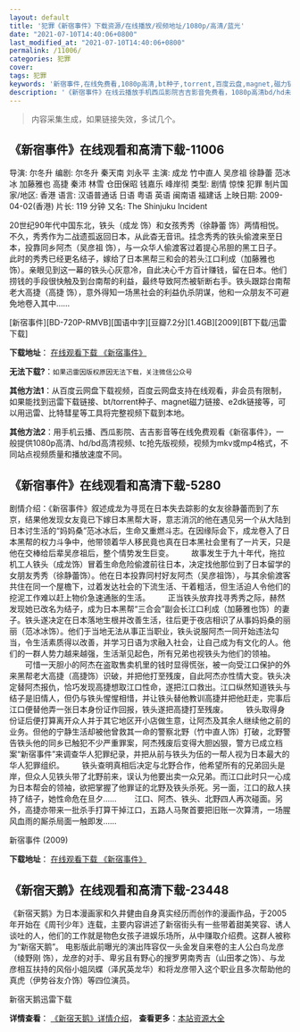 ```yaml
---
layout: default
title: '犯罪《新宿事件》下载资源/在线播放/视频地址/1080p/高清/蓝光'
date: "2021-07-10T14:40:06+0800"
last_modified_at: "2021-07-10T14:40:06+0800"
permalink: /11006/
categories: 犯罪
cover:
tags: 犯罪
keywords: '新宿事件,在线免费看,1080p高清,bt种子,torrent,百度云盘,magnet,磁力链,迅雷下载资源'
description: '《新宿事件》在线云播放手机西瓜影院吉吉影音免费看，1080p高清bd/hd未删减完整版和tc抢先枪版，mkv/mp4格式，附带bt/torrent种子、magnet/磁力链、百度云盘、网盘资源迅雷下载链接'
---
```


>内容采集生成，如果链接失效，多试几个。


## 《新宿事件》在线观看和高清下载-11006

导演: 尔冬升 编剧: 尔冬升 秦天南 刘永平 主演: 成龙 竹中直人 吴彦祖 徐静蕾 范冰冰 加藤雅也 高捷 秦沛 林雪 仓田保昭 钱嘉乐 峰岸彻 类型: 剧情 惊悚 犯罪 制片国家/地区: 香港 语言: 汉语普通话 日语 粤语 英语 闽南语 福建话 上映日期: 2009-04-02(香港) 片长: 119 分钟 又名: The Shinjuku Incident

20世纪90年代中国东北，铁头（成龙 饰）和女孩秀秀（徐静蕾 饰）两情相悦。不久，秀秀作为二战遗孤返回日本，从此杳无音讯。挂念秀秀的铁头偷渡来至日本，投靠同乡阿杰（吴彦祖 饰），与一众华人偷渡客过着提心吊胆的黑工日子。 此时的秀秀已经更名结子，嫁给了日本黑帮三和会的若头江口利成（加藤雅也 饰）。亲眼见到这一幕的铁头心灰意冷，自此决心千方百计赚钱，留在日本。他们捞钱的手段很快触及到台南帮的利益，最终导致阿杰被斩断右手。铁头跟踪台南帮老大高捷（高捷 饰），意外得知一场黑社会的利益仇杀阴谋，他和一众朋友不可避免地卷入其中……


[新宿事件][BD-720P-RMVB][国语中字][豆瓣7.2分][1.4GB][2009][BT下载/迅雷下载]

**下载地址**： [在线观看下载 《新宿事件》](https://www.btdx8.com/torrent/shinjuku_incident_2009.html) 


**无法下载?**：`如果迅雷因版权原因无法下载，关注微信公众号 `

**其他方法1**：从百度云网盘下载视频，百度云网盘支持在线观看，非会员有限制，如果能找到迅雷下载链接、bt/torrent种子、magnet磁力链接、e2dk链接等，可以用迅雷、比特彗星等工具将完整视频下载到本地。

**其他方法2**：用手机云播、西瓜影院、吉吉影音等在线免费观看《新宿事件》，一般提供1080p高清、hd/bd高清视频、tc抢先版视频，视频为mkv或mp4格式，不同站点视频质量和播放速度不同。


## 《新宿事件》在线观看和高清下载-5280

剧情介绍：《新宿事件》叙述成龙为寻觅在日本失去踪影的女友徐静蕾而到了东京，结果他发现女友竟已下嫁日本黑帮大哥，意志消沉的他在遇见另一个从大陆到日本讨生活的“妈妈桑”范冰冰后，生命又重燃斗志。在因缘际会下，成龙卷入了日本黑帮的权力斗争中，他带领着华人移民竟也真在日本黑社会里有了一片天，只是他在交棒给后辈吴彦祖后，整个情势发生巨变。 　　故事发生于九十年代，拖拉机工人铁头（成龙饰）冒着生命危险偷渡前往日本，决定找他那位到了日本留学的女朋友秀秀（徐静蕾饰）。他在日本投靠同村好友阿杰（吴彦祖饰），与其余偷渡客共住在同一个屋檐下，过着发达社会的下流生活、干着粗活，但生活迫人令他们的挖泥工作难以赶上物价急速通胀的生活。 　　正当铁头放弃找寻秀秀之际，赫然发现她已改名为结子，成为日本黑帮“三合会”副会长江口利成（加藤雅也饰）的妻子。铁头遂决定在日本落地生根并改善生活，往后更于夜店相识了从事妈妈桑的丽丽（范冰冰饰）。他们于当地无法从事正当职业，铁头说服阿杰一同开始违法勾当，令生活素质得以改善，并学习日语为求融入社会，让自己成为有文化的人。他们的一群人势力越来越强，生活渐见起色，所有兄弟也视铁头为他们的领袖。 　　可惜一天胆小的阿杰在盗取售卖机里的钱时显得慌张，被一向受江口保护的外来黑帮老大高捷（高捷饰）识破，并把他打至残废，自此阿杰亦性情大变。铁头决定替阿杰报仇，恰巧发现高捷想取江口性命，遂把江口救出。江口纵然知道铁头与结子是旧情人，但仍与铁头惺惺相惜，并让铁头替他教训高捷并把他赶走，完事后江口便替他弄一张日本身份证作回报，铁头遂把高捷打至残废。 　　铁头取得身份证后便打算离开众人并于其它地区开小店做生意，让阿杰及其余人继续他之前的业务。但他的宁静生活却被他曾救其一命的警察北野（竹中直人饰）打破，北野警告铁头他的同乡已触犯不少严重罪案，阿杰残废后变得大胆凶狠，警方已成立档案“新宿事件”来调查华人犯罪纪录，并把从前与铁头为伍的一帮人视为日本最大的华人犯罪组织。 　　铁头查明真相后决定与北野合作，他希望所有的兄弟回头是岸，但众人见铁头带了北野前来，误认为他要出卖一众兄弟。而江口此时只一心成为日本帮会的领袖，欲把掌握了他罪证的北野及铁头杀死。另一面，江口的敌人挟持了结子，她性命危在旦夕…… 　　江口、阿杰、铁头、北野四人再次碰面。另外，高捷亦带来一批杀手打算干掉江口，五路人马聚首要把旧账一次算清，一场腥风血雨的厮杀局面一触即发……


新宿事件 (2009)

**下载地址**： [在线观看下载 《新宿事件》](https://www.btbtdy.me/btdy/dy7442.html) 


## 《新宿天鹅》在线观看和高清下载-23448

《新宿天鹅》为日本漫画家和久井健由自身真实经历而创作的漫画作品，于2005年开始在《周刊少年》连载，主要内容讲述了新宿街头有一些带着甜美笑容、诱人谈吐的人，他们的工作就是物色女孩子进娱乐场所，从中赚取介绍费。这群人被称为&ldquo;新宿天鹅”。 电影版此前曝光的演出阵容仅一头金发自来卷的主人公白鸟龙彦（绫野刚 饰），龙彦的对手、卑劣且有野心的搜罗男南秀吉（山田孝之饰）、与龙彦相互扶持的风俗小姐凤蝶（泽尻英龙华）和将龙彦带入这个职业且多次帮助他的真虎（伊势谷友介饰）等四位演员。<!---剧情end--->


新宿天鹅迅雷下载

**详情查看**： [《新宿天鹅》详情介绍](/movie/23448/)， **查看更多**：[本站资源大全](/movie/t/all/)

